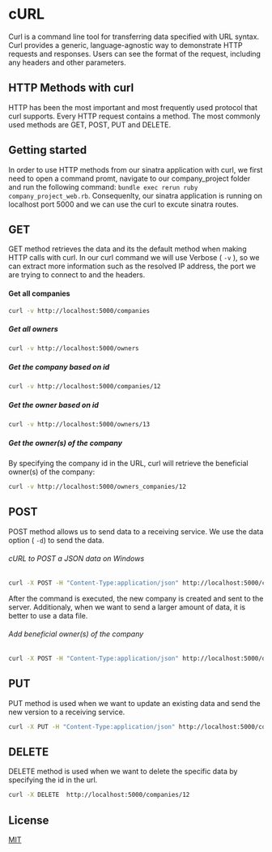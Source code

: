 # cURL

Curl is a command line tool for transferring data specified with URL
syntax. Curl provides a generic, language-agnostic way to demonstrate HTTP requests and responses. Users can see the format of the request, including any headers and other parameters.

## HTTP Methods with curl
HTTP has been the most important and most frequently used protocol that curl supports. Every HTTP request contains a method. The most commonly used methods are GET, POST, PUT and DELETE.

## Getting started
In order to use HTTP methods from our sinatra application with curl, we first need to open a command promt, navigate to our company_project folder and run the following command:
``` bundle exec rerun ruby company_project_web.rb ```. Consequenlty, our sinatra application is running on localhost port 5000 and we can use the curl to excute sinatra routes.

## GET
GET method retrieves the data and its the default method when making HTTP calls with curl.
In our curl command we will use Verbose ( ``` -v ``` ), so we can  extract more information such as the resolved IP address, the port we are trying to connect to and the headers.
#### Get all companies
```bash
curl -v http://localhost:5000/companies
```
##### Get all owners
```bash
curl -v http://localhost:5000/owners
```
##### Get the company based on id
```bash
curl -v http://localhost:5000/companies/12
```
##### Get the owner based on id
```bash
curl -v http://localhost:5000/owners/13
```
##### Get the owner(s) of the company
By specifying the company id in the URL, curl will retrieve the beneficial owner(s) of the company:
```bash
curl -v http://localhost:5000/owners_companies/12
```
## POST
POST method allows us to send data to a receiving service. We use the data option ( ``` -d ```) to send the data.

###### cURL to POST a JSON data on Windows
```bash
curl -X POST -H "Content-Type:application/json" http://localhost:5000/companies -d "{\"name\":\"Maja\",\"address\":\"Viby\",\"city\":\"Aarhus\",\"country\":\"Denmark\",\"email\":\"maja\gmail.com\",\"phone_number\":9272}"
```
After the command is executed, the new company is created and sent to the server.
Additionaly, when we want to send a larger amount of data, it is better to use a data file.

###### Add beneficial owner(s) of the company
```bash
curl -X POST -H "Content-Type:application/json" http://localhost:5000/owners -d "{\"name\":\"Matea\",\"surname\":\"Hron\",\"company_id\":12}"
```
## PUT
PUT method is used when we want to update an existing data and send the new version to a receiving service.

```bash
curl -X PUT -H "Content-Type:application/json" http://localhost:5000/companies/12 -d "{\"name\":\"Grancio\",\"address\":\"Skejby\",\"city\":\"Aarhus\",\"country\":\"Denmark\",\"email\":\"grancio@gmail.com\",\"phone_number\":9272}"
```

## DELETE
DELETE method is used when we want to delete the specific data by specifying the id in the url.
```bash
curl -X DELETE  http://localhost:5000/companies/12
```

## License
[MIT](https://choosealicense.com/licenses/mit/)

